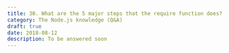 ```yaml
---
title: 30. What are the 5 major steps that the require function does?
category: The Node.js knowledge (Q&A)
draft: true
date: 2018-08-12
description: To be answered soon
---
```

